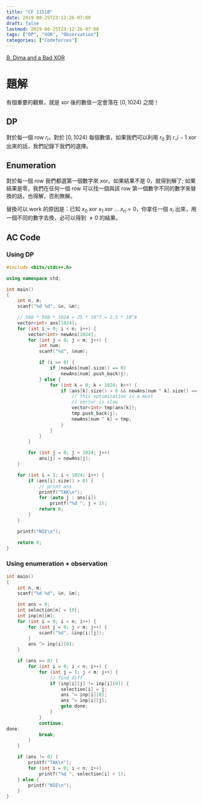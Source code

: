 ```yaml
---
title: "CF 1151B"
date: 2019-08-25T23:12:26-07:00
draft: false
lastmod: 2019-08-25T23:12:26-07:00
tags: ["DP", "XOR", "Observation"]
categories: ["Codeforces"]
---
```


[B. Dima and a Bad XOR](https://codeforces.com/contest/1151/problem/B)

<!--more-->

# 題解

有個重要的觀察，就是 xor 後的數值一定會落在 $[0, 1024)$ 之間！

## DP

對於每一個 row $r_i$，對於 $[0, 1024)$ 每個數值，如果我們可以利用 $r_0$ 到 $r\_{i-1}$ xor 出來的話，我們記錄下我們的選擇。

## Enumeration

對於每一個 row 我們都選第一個數字來 xor。如果結果不是 0，就得到解了; 如果結果是零，我們在任何一個 row 可以找一個與該 row 第一個數字不同的數字來替換的話，也得解，否則無解。

替換可以 work 的原因是：已知 $x_0\ xor\ x_1\ xor\ ...\ x_n = 0$，你拿任一個 $x_i$ 出來，用一個不同的數字去換，必可以得到 $\neq 0$ 的結果。

## AC Code

### Using DP

```c++
#include <bits/stdc++.h>

using namespace std;

int main()
{
    int n, m;
    scanf("%d %d", &n, &m);

    // 500 * 500 * 1024 = 25 * 10^7 = 2.5 * 10^8
    vector<int> ans[1024]; 
    for (int i = 0; i < n; i++) {
        vector<int> newAns[1024];
        for (int j = 0; j < m; j++) {
            int num;
            scanf("%d", &num);

            if (i == 0) {
                if (newAns[num].size() == 0)
                    newAns[num].push_back(j);
            } else {
                for (int k = 0; k < 1024; k++) {
                    if (ans[k].size() > 0 && newAns[num ^ k].size() == 0) { 
                        // this optimization is a must 
                        // vector is slow 
                        vector<int> tmp(ans[k]);
                        tmp.push_back(j);
                        newAns[num ^ k] = tmp;
                    }
                }
            }
        }

        for (int j = 0; j < 1024; j++)
            ans[j] = newAns[j];
    }

    for (int i = 1; i < 1024; i++) {
        if (ans[i].size() > 0) {
            // print ans
            printf("TAK\n");
            for (auto j : ans[i])
                printf("%d ", j + 1);
            return 0;
        }
    }

    printf("NIE\n");

    return 0;
}
```

### Using enumeration + observation

```c++
int main()
{
    int n, m;
    scanf("%d %d", &n, &m);

    int ans = 0;
    int selection[n] = {0};
    int inp[n][m];
    for (int i = 0; i < n; i++) {
        for (int j = 0; j < m; j++) {
            scanf("%d", &inp[i][j]);
        }
        ans ^= inp[i][0];
    }

    if (ans == 0) {
        for (int i = 0; i < n; i++) {
            for (int j = 1; j < m; j++) {
                // find diff
                if (inp[i][j] != inp[i][0]) {
                    selection[i] = j;
                    ans ^= inp[i][0];
                    ans ^= inp[i][j];
                    goto done;
                }
            }
            continue;
done:
            break;
        }
    }

    if (ans != 0) {
        printf("TAK\n");
        for (int i = 0; i < n; i++)
            printf("%d ", selection[i] + 1);
    } else {
        printf("NIE\n");
    }
}
```
